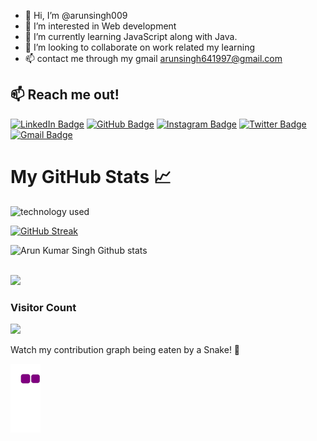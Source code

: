 - 👋 Hi, I’m @arunsingh009
- 👀 I’m interested in Web development
- 🌱 I’m currently learning JavaScript along with Java.
- 💞️ I’m looking to collaborate on work related my learning
- 📫  contact me through my gmail arunsingh641997@gmail.com

<!---
arunsingh009/arunsingh009 is a ✨ special ✨ repository because its `README.md` (this file) appears on your GitHub profile.
You can click the Preview link to take a look at your changes.
--->
## 📫 Reach me out!

 [![LinkedIn Badge](https://img.shields.io/badge/LinkedIn-0077B5?style=plastic&logo=linkedin&logoColor=white&link=https://www.linkedin.com/in/ftrasvent)](https://www.linkedin.com/in/arun-singh-a66266176/)
[![GitHub Badge](https://img.shields.io/badge/GitHub-100000?style=plastic&logo=github&logoColor=white&link=https://github.com/ftrasvent)](https://github.com/arunsingh009)
[![Instagram Badge](https://img.shields.io/badge/Instagram-E4405F?style=plastic&logo=instagram&logoColor=white&link=https://instagram.com/in/ftrasvent)](https://www.instagram.com/arunsinghh0909/)
[![Twitter Badge](https://img.shields.io/badge/Twitter-1DA1F2?style=plastic&logo=twitter&logoColor=white&link=https://twitter.com/in/ftrasvent)](https://twitter.com/arunsingh641997)
[![Gmail Badge](https://img.shields.io/badge/Gmail-D14836?style=plastic&logo=Gmail&logoColor=white&link=https://Gmail.com/in/ftrasvent)](https://twitter.com/arunsingh641997@gmail.com)
<!--![Visitiors](https://komarev.com/ghpvc/?username=arunsingh009)-->


<!-- Arun singh github stats -->
# My GitHub Stats  📈 
![technology used](https://github-readme-stats.vercel.app/api/top-langs/?username=arunsingh009&show_icons=true&theme=algolia&repo=arunsingh009&hide=hack)
<!-- [![GitHub Streak](http://github-readme-streak-stats.herokuapp.com?user=arunsingh009&theme=radical)](https://git.io/streak-stats) -->
[![GitHub Streak](https://github-readme-streak-stats.herokuapp.com/?user=arunsingh009&theme=dark)](https://git.io/streak-stats)

![ Arun Kumar Singh Github stats](https://github-readme-stats.vercel.app/api?username=arunsingh009&show_icons=true&theme=tokyonight)

<br>
<div>
</div>
<a href="https://github.com/arunsingh009/github-readme-activity-graph">
    <img src="https://activity-graph.herokuapp.com/graph?username=arunsingh009&theme=react-dark&hide_border=true">
  </a>

<!-- # Streaks -->
### Visitor Count
<img src="https://profile-counter.glitch.me/arounsingh009/count.svg">

Watch my contribution graph being eaten by a Snake! 🐍

![snake gif](https://github.com/arunsingh009/arunsingh009/blob/output/github-contribution-grid-snake.gif)
